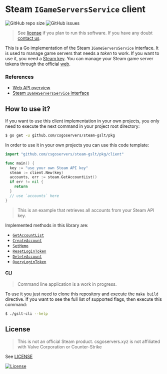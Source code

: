 # Steam `IGameServersService` client

![GitHub repo size](https://img.shields.io/github/repo-size/csgoservers/steam-gslt?logo=github&style=for-the-badge)
![GitHub issues](https://img.shields.io/github/issues/csgoservers/steam-gslt?logo=github&style=for-the-badge)

>See [license](LICENSE) if you plan to run this software. If you have any doubt [contact us](mailto:hi@csgoservers.xyz).

This is a Go implementation of the Steam `IGameServersService` interface. It is used to manage game servers that needs a *token* to work. If you want to use it, you need a [Steam key](https://steamcommunity.com/dev/apikey). You can manage your Steam game server tokens through the official [web](https://steamcommunity.com/dev/managegameservers).

### References

* [Web API overview](https://partner.steamgames.com/doc/webapi_overview)
* [Steam `IGameServersService` interface](https://partner.steamgames.com/doc/webapi/IGameServersService)

## How to use it?

If you want to use this client implementation in your own projects, you only need to execute the next command in your project root directory:

```bash
$ go get -u github.com/csgoservers/steam-gslt/pkg
```

In order to use it in your own projects you can use this code template:

```go
import "github.com/csgoservers/steam-gslt/pkg/client"

func main() {
  key := "use your own Steam API key"
  steam := client.New(key)
  accounts, err := steam.GetAccountList()
  if err != nil {
    return
  }
  // use `accounts` here
}
```

>This is an example that retrieves all accounts from your Steam API key.

Implemented methods in this library are:

* [`GetAccountList`](https://partner.steamgames.com/doc/webapi/IGameServersService#GetAccountList)
* [`CreateAccount`](https://partner.steamgames.com/doc/webapi/IGameServersService#CreateAccount)
* [`SetMemo`](https://partner.steamgames.com/doc/webapi/IGameServersService#SetMemo)
* [`ResetLoginToken`](https://partner.steamgames.com/doc/webapi/IGameServersService#ResetLoginToken)
* [`DeleteAccount`](https://partner.steamgames.com/doc/webapi/IGameServersService#DeleteAccount)
* [`QueryLoginToken`](https://partner.steamgames.com/doc/webapi/IGameServersService#QueryLoginToken)

#### CLI

>Command line application is a work in progress.

To use it you just need to clone this repository and execute the `make build` directive. If you want to see the full list of supported flags, then execute this command:

```bash
$ ./gslt-cli --help
```

## License

>This is not an official Steam product. csgoservers.xyz is not affiliated with Valve Corporation or Counter-Strike

See [LICENSE](LICENSE)

[![License](https://img.shields.io/badge/License-AGPLv3%202.0-brightgreen.svg?style=for-the-badge)](https://www.gnu.org/licenses/agpl-3.0.txt)
